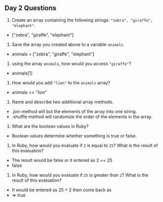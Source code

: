 ## Day 2 Questions

1. Create an array containing the following strings: `"zebra", "giraffe", "elephant"`.
- ["zebra", "giraffe", "elephant"]

1. Save the array you created above to a variable `animals`.
- animals = ["zebra", "giraffe", "elephant"]

1. using the array `animals`, how would you access `"giraffe"`?
- animals[1]

1. How would you add `"lion"` to the `animals` array?
- animals << "lion"

1. Name and describe two additional array methods.
- .join method will but the elements of the array into one string.
- .shuffle method will randomize the order of the elements in the array.

1. What are the boolean values in Ruby?
- Boolean values determine whether something is true or false.

1. In Ruby, how would you evaluate if `2` is equal to `25`? What is the result of this evaluation?
- The result would be false or it entered as 2 == 25
- false

1. In Ruby, how would you evaluate if `25` is greater than `2`? What is the result of this evaluation?
- It would be entered as 25 > 2 then come back as
- => true
